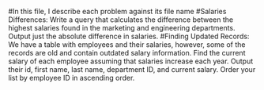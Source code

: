 #In this file, I describe each problem against its file name 
#Salaries Differences: Write a query that calculates the difference between the highest salaries found in the marketing and engineering departments. Output just the absolute difference in salaries.
#Finding Updated Records: We have a table with employees and their salaries, however, some of the records are old and contain outdated salary information. Find the current salary of each employee assuming that salaries increase each year. Output their id, first name, last name, department ID, and current salary. Order your list by employee ID in ascending order.
